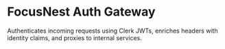 # FocusNest Auth Gateway

Authenticates incoming requests using Clerk JWTs, enriches headers with identity claims, and proxies to internal services.
